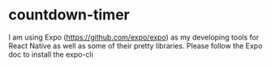 # countdown-timer
I am using Expo (https://github.com/expo/expo) as my developing tools for React Native as well as some of their pretty libraries. Please follow the Expo doc to install the expo-cli 


